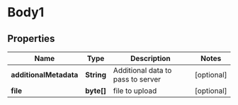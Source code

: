 
# Body1

## Properties
Name | Type | Description | Notes
------------ | ------------- | ------------- | -------------
**additionalMetadata** | **String** | Additional data to pass to server |  [optional]
**file** | **byte[]** | file to upload |  [optional]




